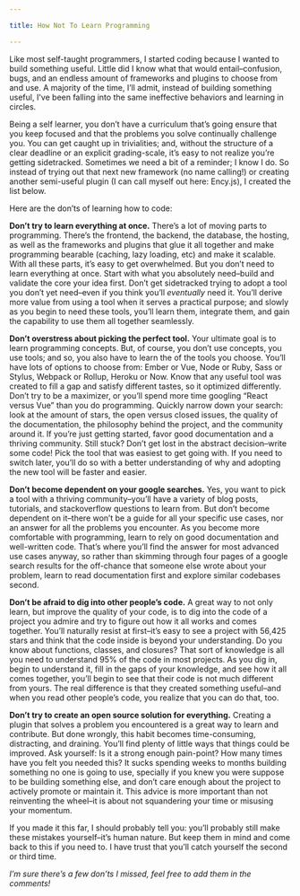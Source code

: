 ```yaml
---

title: How Not To Learn Programming

---
```


Like most self-taught programmers, I started coding because I wanted to build something useful. Little did I know what that would entail–confusion, bugs, and an endless amount of frameworks and plugins to choose from and use. A majority of the time, I’ll admit, instead of building something useful, I've been falling into the same ineffective behaviors and learning in circles.

Being a self learner, you don’t have a curriculum that’s going ensure that you keep focused and that the problems you solve continually challenge you. You can get caught up in trivialities; and, without the structure of a clear deadline or an explicit grading-scale, it’s easy to not realize you’re getting sidetracked.
Sometimes we need a bit of a reminder; I know I do. So instead of trying out that next new framework (no name calling!) or creating another semi-useful plugin (I can call myself out here: Ency.js), I created the list below. 

Here are the don’ts of learning how to code:

**Don’t try to learn everything at once.** There’s a lot of moving parts to programming. There’s the frontend, the backend, the database, the hosting, as well as the frameworks and plugins that glue it all together and make programming bearable (caching, lazy loading, etc) and make it scalable. With all these parts, it’s easy to get overwhelmed. But you don’t need to learn everything at once. Start with what you absolutely need–build and validate the core your idea first. Don’t get sidetracked trying to adopt a tool you don’t yet need–even if you think you’ll *eventually* need it. You’ll derive more value from using a tool when it serves a practical purpose; and slowly as you begin to need these tools, you’ll learn them, integrate them, and gain the capability to use them all together seamlessly. 

**Don’t overstress about picking the perfect tool.** Your ultimate goal is to learn programming concepts. But, of course, you don’t use concepts, you use tools; and so, you also have to learn the of the tools you choose. You’ll have lots of options to choose from: Ember or Vue, Node or Ruby, Sass or Stylus, Webpack or Rollup, Heroku or Now. Know that any useful tool was created to fill a gap and satisfy different tastes, so it optimized differently. Don’t try to be a maximizer, or you’ll spend more time googling “React versus Vue” than you do programming. Quickly narrow down your search: look at the amount of stars, the open versus closed issues, the quality of the documentation, the philosophy behind the project, and the community around it. If you’re just getting started, favor good documentation and a thriving community. Still stuck? Don’t get lost in the abstract decision–write some code! Pick the tool that was easiest to get going with. If you need to switch later, you’ll do so with a better understanding of why and adopting the new tool will be faster and easier. 

**Don’t become dependent on your google searches.** Yes, you want to pick a tool with a thriving community–you’ll have a variety of blog posts, tutorials, and stackoverflow questions to learn from. But don’t become dependent on it–there won’t be a guide for all your specific use cases, nor an answer for all the problems you encounter. As you become more comfortable with programming, learn to rely on good documentation and well-written code. That’s where you’ll find the answer for most advanced use cases anyway, so rather than skimming through four pages of a google search results for the off-chance that someone else wrote about your problem, learn to read documentation first and explore similar codebases second. 

**Don’t be afraid to dig into other people’s code.** A great way to not only learn, but improve the quality of your code, is to dig into the code of a project you admire and try to figure out how it all works and comes together. You’ll naturally resist at first–it’s easy to see a project with 56,425 stars and think that the code inside is beyond your understanding. Do you know about functions, classes, and closures? That sort of knowledge is all you need to understand 95% of the code in most projects. As you dig in, begin to understand it, fill in the gaps of your knowledge, and see how it all comes together, you’ll begin to see that their code is not much different from yours. The real difference is that they created something useful–and when you read other people’s code, you realize that you can do that, too. 

**Don’t try to create an open source solution for everything.** Creating a plugin that solves a problem you encountered is a great way to learn and contribute. But done wrongly, this habit becomes time-consuming, distracting, and draining. You’ll find plenty of little ways that things could be improved. Ask yourself: Is it a strong enough pain-point? How many times have you felt you needed this? It sucks spending weeks to months building something no one is going to use, specially if you knew you were suppose to be building something else, and don’t care enough about the project to actively promote or  maintain it. This advice is more important than not reinventing the wheel–it is about not squandering your time or misusing your momentum. 

If you made it this far, I should probably tell you: you’ll probably still make these mistakes yourself–it’s human nature. But keep them in mind and come back to this if you need to. I have trust that you’ll catch yourself the second or third time.

*I’m sure there’s a few don’ts I missed, feel free to add them in the comments!*
